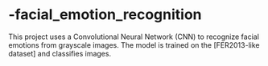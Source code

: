 # -facial_emotion_recognition
This project uses a Convolutional Neural Network (CNN) to recognize facial emotions from grayscale images. The model is trained on the [FER2013-like dataset] and classifies images.
